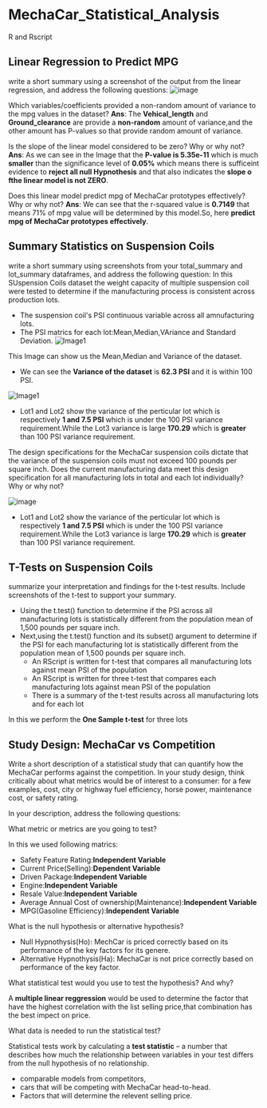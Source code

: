 # MechaCar_Statistical_Analysis
R and Rscript
## Linear Regression to Predict MPG
  write a short summary using a screenshot of the output from the linear regression, and address the following questions:
  ![image](link)

Which variables/coefficients provided a non-random amount of variance to the mpg values in the dataset?
**Ans**: The **Vehical_length** and **Ground_clearance** are provide a **non-random** amount of variance,and the other amount has P-values so that provide random amount of variance.

Is the slope of the linear model considered to be zero? Why or why not?
**Ans**: As we can see in the Image that the **P-value is 5.35e-11** which is much **smaller** than the significance level of **0.05%** which means there is sufficeint evidence to  **reject all null Hypnothesis** and that also indicates the **slope o fthe linear model is not ZERO**.

Does this linear model predict mpg of MechaCar prototypes effectively? Why or why not?
**Ans**: We can see that the r-squared value is **0.7149** that means 71% of mpg value will be determined by this model.So, here **predict mpg of MechaCar prototypes effectively**.

## Summary Statistics on Suspension Coils
write a short summary using screenshots from your total_summary and lot_summary dataframes, and address the following question:
In this SUspension Coils dataset the weight capacity of multiple suspension coil were tested to determine if the manufacturing process is consistent across production lots.
* The suspension coil's PSI continuous variable across all amnufacturing lots.
* The PSI matrics for each lot:Mean,Median,VAriance and Standard Deviation.
![Image1](suspension_coil1.png)

This Image can show us the Mean,Median and Variance of the dataset.
* We can see the **Variance of the dataset** is **62.3 PSI** and it is within 100 PSI.

![Image1](suspension_coil2.png)

* Lot1 and Lot2 show the variance of the perticular lot which is respectively **1 and 7.5 PSI** which is under the 100 PSI variance requirement.While the Lot3 variance is large **170.29** which is **greater** than 100 PSI variance requirement.


The design specifications for the MechaCar suspension coils dictate that the variance of the suspension coils must not exceed 100 pounds per square inch. Does the current manufacturing data meet this design specification for all manufacturing lots in total and each lot individually? Why or why not?

![image](Deliv_4.png)
* Lot1 and Lot2 show the variance of the perticular lot which is respectively **1 and 7.5 PSI** which is under the 100 PSI variance requirement.While the Lot3 variance is large **170.29** which is **greater** than 100 PSI variance requirement.

## T-Tests on Suspension Coils
summarize your interpretation and findings for the t-test results. Include screenshots of the t-test to support your summary.
* Using the t.test() function to determine if the PSI across all manufacturing lots is statistically different from the population mean of 1,500 pounds per square inch.
* Next,using the t.test() function and its subset() argument to determine if the PSI for each manufacturing lot is statistically different from the population mean of 1,500 pounds per square inch.
    * An RScript is written for t-test that compares all manufacturing lots against mean PSI of the population
    * An RScript is written for three t-test that compares each manufacturing lots against mean PSI of the             population
    * There is a summary of the t-test results across all manufacturing lots and for each lot

In this we perform the **One Sample t-test** for three lots

## Study Design: MechaCar vs Competition
Write a short description of a statistical study that can quantify how the MechaCar performs against the competition. In your study design, think critically about what metrics would be of interest to a consumer: for a few examples, cost, city or highway fuel efficiency, horse power, maintenance cost, or safety rating.

In your description, address the following questions:

What metric or metrics are you going to test?

In this we used following matrics:
* Safety Feature Rating:**Independent Variable**
* Current Price(Selling):**Dependent Variable**
* Driven Package:**Independent Variable**
* Engine:**Independent Variable**
* Resale Value:**Independent Variable**
* Average Annual Cost of ownership(Maintenance):**Independent Variable**
* MPG(Gasoline Efficiency):**Independent Variable**
 
What is the null hypothesis or alternative hypothesis?

* Null Hypnothysis(Ho): MechCar is priced correctly based on its performance of the key factors for its genere.
* Alternative Hypnothysis(Ha): MechaCar is not price correctly based on performance of the key factor.

What statistical test would you use to test the hypothesis? And why?

A **multiple linear reggression** would be used to determine the factor that have the highest correlation with the list selling price,that combination has the best impect on price.

What data is needed to run the statistical test?

Statistical tests work by calculating a **test statistic** – a number that describes how much the relationship between variables in your test differs from the null hypothesis of no relationship.
 * comparable models from competitors,
 * cars that will be competing with MechaCar head-to-head.
 * Factors that will determine the relevent selling price.
